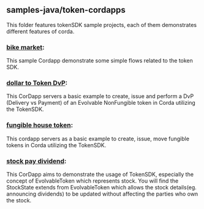 ## samples-java/token-cordapps

This folder features tokenSDK sample projects, each of them demonstrates different features of corda.

### [bike market](./bikemarket):
This sample Cordapp demonstrate some simple flows related to the token SDK.

### [dollar to Token DvP](./dollartohousetoken):
This CorDapp servers a basic example to create, issue and perform a DvP (Delivery vs Payment) of an Evolvable NonFungible token in Corda utilizing the TokenSDK.

### [fungible house token](./fungiblehousetoken):
This cordapp servers as a basic example to create, issue, move fungible tokens in Corda utilizing the TokenSDK.

### [stock pay dividend](./stockpaydividend):
This CorDapp aims to demonstrate the usage of TokenSDK, especially the concept of EvolvableToken which represents stock. You will find the StockState extends from EvolvableToken which allows the stock details(eg. announcing dividends) to be updated without affecting the parties who own the stock.

